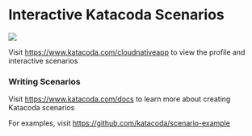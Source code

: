 # Interactive Katacoda Scenarios

[![](http://shields.katacoda.com/katacoda/cloudnativeapp/count.svg)](https://www.katacoda.com/cloudnativeapp "Get your profile on Katacoda.com")

Visit https://www.katacoda.com/cloudnativeapp to view the profile and interactive scenarios

### Writing Scenarios
Visit https://www.katacoda.com/docs to learn more about creating Katacoda scenarios

For examples, visit https://github.com/katacoda/scenario-example
